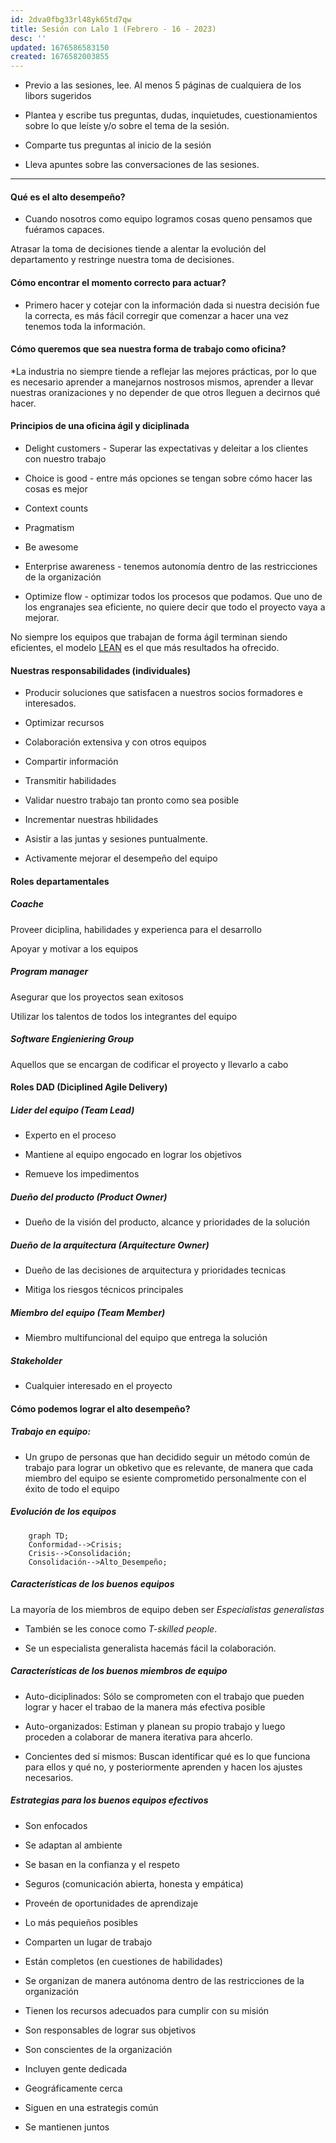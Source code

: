 ```yaml
---
id: 2dva0fbg33rl48yk65td7qw
title: Sesión con Lalo 1 (Febrero - 16 - 2023)
desc: ''
updated: 1676586583150
created: 1676582003855
---
```

* Previo a las sesiones, lee. Al menos 5 páginas de cualquiera de los libors sugeridos

* Plantea y escribe tus preguntas, dudas, inquietudes, cuestionamientos sobre lo que leíste y/o sobre el tema de la sesión.

* Comparte tus preguntas al inicio de la sesión

* Lleva apuntes sobre las conversaciones de las sesiones.

- - -

#### **Qué es el alto desempeño?**

* Cuando nosotros como equipo logramos cosas queno pensamos que fuéramos capaces.

Atrasar la toma de decisiones tiende a alentar la evolución del departamento y restringe nuestra toma de decisiones.

#### Cómo encontrar el momento correcto para actuar?

* Primero hacer y cotejar con la información dada si nuestra decisión fue la correcta, es más fácil corregir que comenzar a hacer una vez tenemos toda la información.

#### Cómo queremos que sea nuestra forma de trabajo como oficina?

*La industria no siempre tiende a reflejar las mejores prácticas, por lo que es necesario aprender a manejarnos nostrosos mismos, aprender a llevar nuestras oranizaciones y no depender de que otros lleguen a decirnos qué hacer.

#### Principios de una oficina ágil y diciplinada

* Delight customers - Superar las expectativas y deleitar a los clientes con nuestro trabajo

* Choice is good - entre más opciones se tengan sobre cómo hacer las cosas es mejor

* Context counts

* Pragmatism

* Be awesome

* Enterprise awareness - tenemos autonomía dentro de las restricciones de la organización

* Optimize flow - optimizar todos los procesos que podamos. Que uno de los engranajes sea eficiente, no quiere decir que todo el proyecto vaya a mejorar.

No siempre los equipos que trabajan de forma ágil terminan siendo eficientes, el modelo [LEAN](https://www.apd.es/metodologia-lean-que-es/) es el que más resultados ha ofrecido.

#### Nuestras responsabilidades (individuales)

* Producir soluciones que satisfacen a nuestros socios formadores e interesados.

* Optimizar recursos

* Colaboración extensiva y con otros equipos

* Compartir información

* Transmitir habilidades

* Validar nuestro trabajo tan pronto como sea posible

* Incrementar nuestras hbilidades

* Asistir a las juntas y sesiones puntualmente.

* Activamente mejorar el desempeño del equipo

#### Roles departamentales
##### Coache
Proveer diciplina, habilidades y experienca para el desarrollo

Apoyar y motivar a los equipos

##### Program manager

Asegurar que los proyectos sean exitosos

Utilizar los talentos de todos los integrantes del equipo

##### Software Engieniering Group

Aquellos que se encargan de codificar el proyecto y llevarlo a cabo

#### Roles DAD (Diciplined Agile Delivery)

##### Lider del equipo (Team Lead)

* Experto en el proceso

* Mantiene al equipo engocado en lograr los objetivos

* Remueve los impedimentos

##### Dueño del producto (Product Owner)

* Dueño de la visión del producto, alcance y prioridades de la solución

##### Dueño de la arquitectura (Arquitecture Owner)

* Dueño de las decisiones de arquitectura y prioridades tecnicas

* Mitiga los riesgos técnicos principales

##### Miembro del equipo (Team Member)

* Miembro multifuncional del equipo que entrega la solución

##### Stakeholder

* Cualquier interesado en el proyecto

#### Cómo podemos lograr el alto desempeño?

##### Trabajo en equipo: 

* Un grupo de personas que han decidido seguir un método común de trabajo para lograr un obketivo que es relevante, de manera que cada miembro del equipo se esiente comprometido personalmente con el éxito de todo el equipo

##### Evolución de los equipos
```mermaid
    graph TD;
    Conformidad-->Crisis;
    Crisis-->Consolidación;
    Consolidación-->Alto_Desempeño;
```

##### Características de los buenos equipos

La mayoría de los miembros de equipo deben ser _Especialistas generalistas_ 
* También se les conoce como _T-skilled people_.

* Se un especialista generalista hacemás fácil la colaboración.

##### Características de los buenos miembros de equipo

* Auto-diciplinados: Sólo se comprometen con el trabajo que pueden lograr y hacer el trabao de la manera más efectiva posible

* Auto-organizados: Estiman y planean su propio trabajo y luego proceden a colaborar de manera iterativa para ahcerlo.

* Concientes ded sí mismos: Buscan identificar qué es lo que funciona para ellos y qué no, y posteriormente aprenden y hacen los ajustes necesarios.

##### Estrategias para los buenos  equipos efectivos

* Son enfocados

* Se adaptan al ambiente

* Se basan en la confianza y el respeto

* Seguros (comunicación abierta, honesta y empática)

* Proveén de oportunidades de aprendizaje

* Lo más pequieños posibles

* Comparten un lugar de trabajo

* Están completos (en cuestiones de habilidades)

* Se organizan de manera autónoma dentro de las restricciones de la organización

* Tienen los recursos adecuados para cumplir con su misión

* Son responsables de lograr sus objetivos

* Son conscientes de la organización

* Incluyen gente dedicada

* Geográficamente cerca

* Siguen en una estrategis común

* Se mantienen juntos
